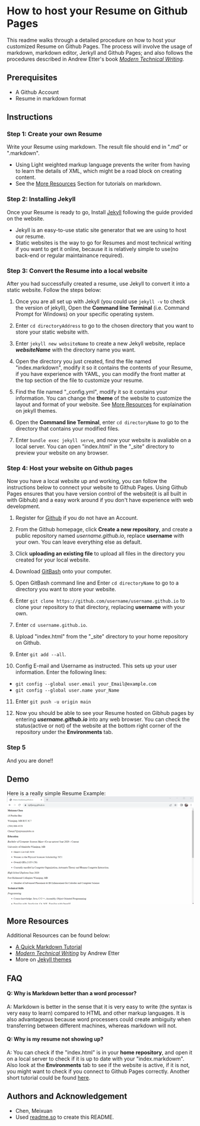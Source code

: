
# How to host your Resume on Github Pages

This readme walks through a detailed procedure on how to host your 
customized Resume on Github Pages. The process will involve the usage
of markdown, markdown editor, Jerkyll and Github Pages; and also follows the
procedures described in Andrew Etter's book [_Modern Technical Writing_](#more-resources).

## Prerequisites
- A Github Account
- Resume in markdown format
## Instructions
### Step 1: Create your own Resume
Write your Resume using markdown. The result file should end in 
".md" or ".markdown". 
- Using Light weighted markup language prevents the writer from having to learn the details of XML, which might be a road block on creating content.
- See the [More Resources](#more-resources) Section for tutorials on markdown.

### Step 2: Installing Jekyll
Once your Resume is ready to go, Install [Jekyll](https://jekyllrb.com/docs/) 
following the guide provided on the website.
- Jekyll is an easy-to-use static site generator that we are using to host our resume.
- Static websites is the way to go for Resumes and most technical writing if you want to get it online, because it is relatively simple to use(no back-end or regular maintainance required).

### Step 3: Convert the Resume into a local website
After you had successfully created a resume, use Jekyll to convert it into a static website. Follow the steps below:
1. Once you are all set up with Jekyll (you could use ```jekyll -v``` to check the version of jekyll), Open the **Command line Terminal** (i.e. Command Prompt for Windows) on your specific operating system.

2. Enter ```cd directoryAddress``` to go to the chosen directory that you want to store your static website with.

3. Enter ```jekyll new websiteName``` to create a new Jekyll website, replace _**websiteName**_ with the directory name you want.

4. Open the directory you just created, find the file named "index.markdown", modify it so it contains the contents of your Resume, if you have experience with YAML, you can modify the front matter at the top section of the file to customize your resume.

5. Find the file named "_config.yml", modify it so it contains your information. You can change the **theme** of the website to customize the layout and format of your website. See [More Resources](#more-resources) for explaination on jekyll themes.

6. Open the **Command line Terminal**, enter ```cd directoryName``` to go to the directory that contains your modified files.

7. Enter ```bundle exec jekyll serve```, and now your website is avaliable on a local server. You can open "index.html" in the "_site" directory to preview your website on any browser. 

### Step 4: Host your website on Github pages
Now you have a local website up and working, you can follow the instructions below to connect your website to Github Pages. Using Github Pages ensures that you have version control of the website(it is all built in with Gibhub) and a easy work around if you don't have experience with web development.
1. Register for [Github](https://github.com/) if you do not have an Account.

2. From the Github homepage, click **Create a new repository**, and create a public repository named _username.github.io_, replace **username** with your own. You can leave everything else as default.

3. Click **uploading an existing file** to upload all files in the directory you created for your local website.

4. Download [GitBash](https://git-scm.com/downloads) onto your computer.

5. Open GitBash command line and Enter ```cd directoryName``` to go to a directory you want to store your website.

6. Enter ```git clone https://github.com/username/username.github.io``` to clone your repository to that directory, replacing **username** with your own.

7. Enter ```cd username.github.io```.

8. Upload "index.html" from the "_site" directory to your home repository on Github.

9. Enter ```git add --all```.

10. Config E-mail and Username as instructed. This sets up your user information. Enter the following lines:
- ```git config --global user.email your_Email@example.com```
- ```git config --global user.name your_Name```

11. Enter ```git push -u origin main```

12. Now you should be able to see your Resume hosted on Gibhub pages by entering _**username.github.io**_ into any web browser. You can check the status(active or not) of the website at the bottom right corner of the repository under the **Environments** tab.
### Step 5 
And you are done!!
## Demo

Here is a really simple Resume Example:
![Demo Gif](DemoResume.gif)

## More Resources
Additional Resources can be found below:
- [A Quick Markdown Tutorial](https://helloacm.com/markdown-markup-language-quick-tutorial/)
- [_Modern Technical Writing_](https://www.amazon.ca/Modern-Technical-Writing-Introduction-Documentation-ebook/dp/B01A2QL9SS) by Andrew Etter
- More on [Jekyll themes](https://jekyllrb.com/)

## FAQ

#### **Q: Why is Markdown better than a word processor?**
A: Markdown is better in the sense that it is very easy to write 
(the syntax is very easy to learn) compared to HTML and other markup languages. 
It is also advantageous because word processers could create ambiguity when transferring
between different machines, whereas markdown will not. 


#### **Q: Why is my resume not showing up?**
A: You can check if the "index.html" is in your **home repository**, and open it on a local server to check if
it is up to date with your "index.markdowm". Also look at the **Environments** tab to see if the website is active, 
if it is not, you might want to check if you connect to Github Pages correctly. Another short tutorial could be found
[here](https://pages.github.com/).
## Authors and Acknowledgement

- Chen, Meixuan
- Used [readme.so](https://readme.so/editor) to create this README.
